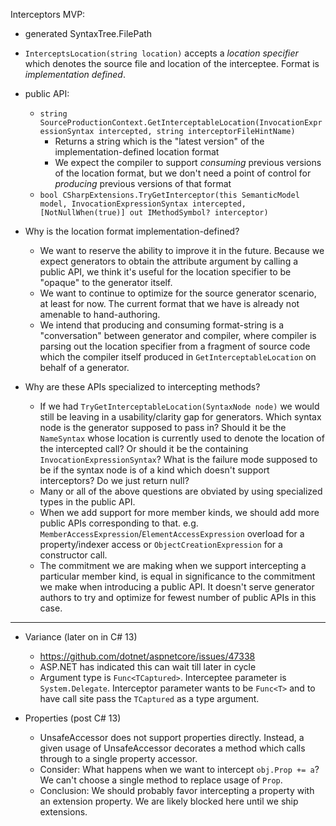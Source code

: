 Interceptors MVP:

- generated SyntaxTree.FilePath
- `InterceptsLocation(string location)` accepts a *location specifier* which denotes the source file and location of the interceptee. Format is *implementation defined*.
- public API:
    - `string SourceProductionContext.GetInterceptableLocation(InvocationExpressionSyntax intercepted, string interceptorFileHintName)`
        - Returns a string which is the "latest version" of the implementation-defined location format
        - We expect the compiler to support *consuming* previous versions of the location format, but we don't need a point of control for *producing* previous versions of that format
    - `bool CSharpExtensions.TryGetInterceptor(this SemanticModel model, InvocationExpressionSyntax intercepted, [NotNullWhen(true)] out IMethodSymbol? interceptor)`

- Why is the location format implementation-defined?
    - We want to reserve the ability to improve it in the future. Because we expect generators to obtain the attribute argument by calling a public API, we think it's useful for the location specifier to be "opaque" to the generator itself.
    - We want to continue to optimize for the source generator scenario, at least for now. The current format that we have is already not amenable to hand-authoring.
    - We intend that producing and consuming format-string is a "conversation" between generator and compiler, where compiler is parsing out the location specifier from a fragment of source code which the compiler itself produced in `GetInterceptableLocation` on behalf of a generator.

- Why are these APIs specialized to intercepting methods?
    - If we had `TryGetInterceptableLocation(SyntaxNode node)` we would still be leaving in a usability/clarity gap for generators. Which syntax node is the generator supposed to pass in? Should it be the `NameSyntax` whose location is currently used to denote the location of the intercepted call? Or should it be the containing `InvocationExpressionSyntax`? What is the failure mode supposed to be if the syntax node is of a kind which doesn't support interceptors? Do we just return null?
    - Many or all of the above questions are obviated by using specialized types in the public API.
    - When we add support for more member kinds, we should add more public APIs corresponding to that. e.g. `MemberAccessExpression`/`ElementAccessExpression` overload for a property/indexer access or `ObjectCreationExpression` for a constructor call.
    - The commitment we are making when we support intercepting a particular member kind, is equal in significance to the commitment we make when introducing a public API. It doesn't serve generator authors to try and optimize for fewest number of public APIs in this case.

-----

- Variance (later on in C# 13)
    - https://github.com/dotnet/aspnetcore/issues/47338
    - ASP.NET has indicated this can wait till later in cycle
    - Argument type is `Func<TCaptured>`. Interceptee parameter is `System.Delegate`. Interceptor parameter wants to be `Func<T>` and to have call site pass the `TCaptured` as a type argument.

- Properties (post C# 13)
    - UnsafeAccessor does not support properties directly. Instead, a given usage of UnsafeAccessor decorates a method which calls through to a single property accessor.
    - Consider: What happens when we want to intercept `obj.Prop += a`? We can't choose a single method to replace usage of `Prop`.
    - Conclusion: We should probably favor intercepting a property with an extension property. We are likely blocked here until we ship extensions.
